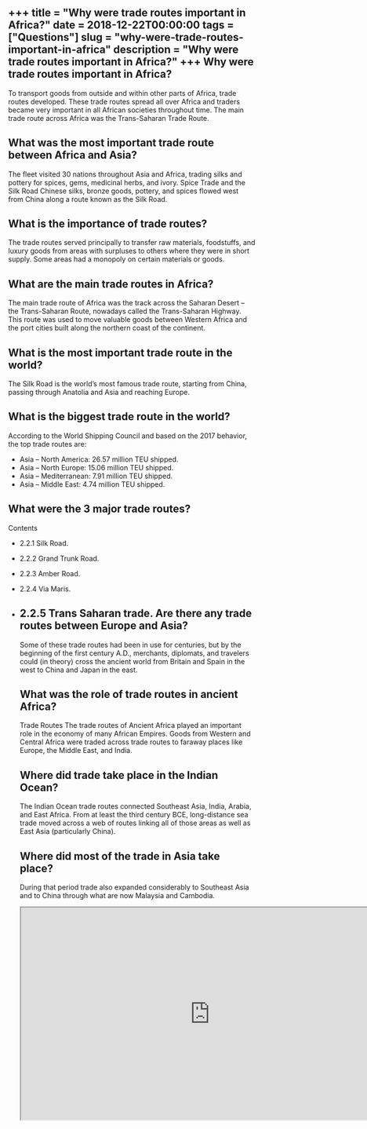 +++
title = "Why were trade routes important in Africa?"
date = 2018-12-22T00:00:00
tags = ["Questions"]
slug = "why-were-trade-routes-important-in-africa"
description = "Why were trade routes important in Africa?"
+++
Why were trade routes important in Africa?
------------------------------------------

To transport goods from outside and within other parts of Africa, trade routes developed. These trade routes spread all over Africa and traders became very important in all African societies throughout time. The main trade route across Africa was the Trans-Saharan Trade Route.

What was the most important trade route between Africa and Asia?
----------------------------------------------------------------

The fleet visited 30 nations throughout Asia and Africa, trading silks and pottery for spices, gems, medicinal herbs, and ivory. Spice Trade and the Silk Road Chinese silks, bronze goods, pottery, and spices flowed west from China along a route known as the Silk Road.

What is the importance of trade routes?
---------------------------------------

The trade routes served principally to transfer raw materials, foodstuffs, and luxury goods from areas with surpluses to others where they were in short supply. Some areas had a monopoly on certain materials or goods.

What are the main trade routes in Africa?
-----------------------------------------

The main trade route of Africa was the track across the Saharan Desert – the Trans-Saharan Route, nowadays called the Trans-Saharan Highway. This route was used to move valuable goods between Western Africa and the port cities built along the northern coast of the continent.

What is the most important trade route in the world?
----------------------------------------------------

The Silk Road is the world’s most famous trade route, starting from China, passing through Anatolia and Asia and reaching Europe.

What is the biggest trade route in the world?
---------------------------------------------

According to the World Shipping Council and based on the 2017 behavior, the top trade routes are:

- Asia – North America: 26.57 million TEU shipped.
- Asia – North Europe: 15.06 million TEU shipped.
- Asia – Mediterranean: 7.91 million TEU shipped.
- Asia – Middle East: 4.74 million TEU shipped.

What were the 3 major trade routes?
-----------------------------------

Contents

- 2.2.1 Silk Road.
- 2.2.2 Grand Trunk Road.
- 2.2.3 Amber Road.
- 2.2.4 Via Maris.
- 2.2.5 Trans Saharan trade. Are there any trade routes between Europe and Asia?
    ---------------------------------------------------
    
    Some of these trade routes had been in use for centuries, but by the beginning of the first century A.D., merchants, diplomats, and travelers could (in theory) cross the ancient world from Britain and Spain in the west to China and Japan in the east.
    
    What was the role of trade routes in ancient Africa?
    ----------------------------------------------------
    
    Trade Routes The trade routes of Ancient Africa played an important role in the economy of many African Empires. Goods from Western and Central Africa were traded across trade routes to faraway places like Europe, the Middle East, and India.
    
    Where did trade take place in the Indian Ocean?
    -----------------------------------------------
    
    The Indian Ocean trade routes connected Southeast Asia, India, Arabia, and East Africa. From at least the third century BCE, long-distance sea trade moved across a web of routes linking all of those areas as well as East Asia (particularly China).
    
    Where did most of the trade in Asia take place?
    -----------------------------------------------
    
    During that period trade also expanded considerably to Southeast Asia and to China through what are now Malaysia and Cambodia.
    
    <iframe allow="accelerometer; autoplay; clipboard-write; encrypted-media; gyroscope; picture-in-picture" allowfullscreen="" class="__youtube_prefs__  epyt-is-override  no-lazyload" data-no-lazy="1" data-origheight="433" data-origwidth="770" data-skipgform_ajax_framebjll="" height="433" id="_ytid_25064" loading="lazy" src="https://www.youtube.com/embed/vfe-eNq-Qyg?enablejsapi=1&autoplay=0&cc_load_policy=0&cc_lang_pref=&iv_load_policy=1&loop=0&modestbranding=0&rel=1&fs=1&playsinline=0&autohide=2&theme=dark&color=red&controls=1&" title="YouTube player" width="770"></iframe>
